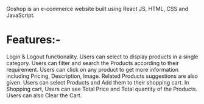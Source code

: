 Goshop is an e-commerce website built using React JS, HTML, CSS and JavaScript.

# Features:-
Login & Logout functionality.
Users can select to display products in a single category.
Users can filter and search the Products according to their requirement.
Users can click on any product to get more information including Pricing, Description, Image.
Related Products suggestions are also given.
Users can select Products and Add them to their shopping cart.
In Shopping cart, Users can see Total Price and Total quantity of the Products.
Users can also Clear the Cart.


